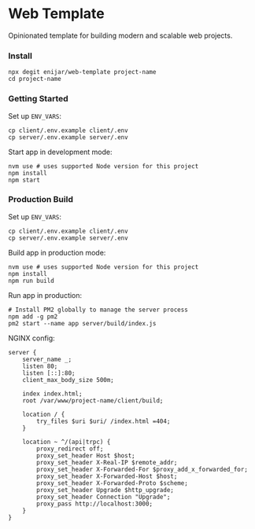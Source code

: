 # Web Template

Opinionated template for building modern and scalable web projects.

### Install

```shell
npx degit enijar/web-template project-name
cd project-name
```

### Getting Started

Set up `ENV_VARS`:

```shell
cp client/.env.example client/.env
cp server/.env.example server/.env
```

Start app in development mode:

```shell
nvm use # uses supported Node version for this project
npm install
npm start
```

### Production Build

Set up `ENV_VARS`:

```shell
cp client/.env.example client/.env
cp server/.env.example server/.env
```

Build app in production mode:

```shell
nvm use # uses supported Node version for this project
npm install
npm run build
```

Run app in production:

```shell
# Install PM2 globally to manage the server process
npm add -g pm2
pm2 start --name app server/build/index.js
```

NGINX config:

```nginx configuration
server {
	server_name _;
	listen 80;
    listen [::]:80;
	client_max_body_size 500m;

	index index.html;
	root /var/www/project-name/client/build;

	location / {
    	try_files $uri $uri/ /index.html =404;
    }

	location ~ ^/(api|trpc) {
        proxy_redirect off;
        proxy_set_header Host $host;
        proxy_set_header X-Real-IP $remote_addr;
        proxy_set_header X-Forwarded-For $proxy_add_x_forwarded_for;
        proxy_set_header X-Forwarded-Host $host;
        proxy_set_header X-Forwarded-Proto $scheme;
        proxy_set_header Upgrade $http_upgrade;
        proxy_set_header Connection "Upgrade";
        proxy_pass http://localhost:3000;
    }
}
```
